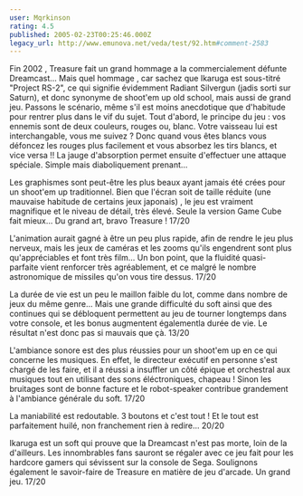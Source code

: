 ```yaml
---
user: Mqrkinson
rating: 4.5
published: 2005-02-23T00:25:46.000Z
legacy_url: http://www.emunova.net/veda/test/92.htm#comment-2583
---
```

Fin 2002 , Treasure fait un grand hommage a la commercialement défunte Dreamcast... Mais quel hommage , car sachez que Ikaruga est sous-titré "Project RS-2", ce qui signifie évidemment Radiant Silvergun (jadis sorti sur Saturn), et donc synonyme de shoot'em up old school, mais aussi de grand jeu. Passons le scénario, même s'il est moins anecdotique que d'habitude pour rentrer plus dans le vif du sujet. Tout d'abord, le principe du jeu : vos ennemis sont de deux couleurs, rouges ou, blanc. Votre vaisseau lui est interchangable, vous me suivez ? Donc quand vous êtes blancs vous défoncez les rouges plus facilement et vous absorbez les tirs
blancs, et vice versa !! La jauge d'absorption permet ensuite d'effectuer une attaque spéciale. Simple mais diaboliquement prenant...

Les graphismes sont peut-être les plus beaux ayant jamais été crées pour un shoot'em up traditionnel. Bien que l'écran soit de taille réduite (une mauvaise habitude de certains jeux japonais) , le jeu est vraiment magnifique et le niveau de détail, très élevé. Seule la version Game Cube fait mieux... Du grand art, bravo Treasure ! 
17/20

L'animation aurait gagné à être un peu plus rapide, afin de rendre le jeu plus nerveux, mais les jeux de caméras et les zooms qu'ils engendrent sont plus qu'appréciables et font très film... Un bon point, que la fluidité quasi-parfaite vient renforcer très agréablement, et ce malgré le nombre astronomique de missiles qu'on vous tire dessus. 
17/20

La durée de vie est un peu le maillon faible du lot, comme dans nombre de jeux du même genre... Mais une grande difficulté du soft ainsi que des continues qui se débloquent permettent au jeu de tourner longtemps dans votre console, et les bonus augmentent égalementla durée de vie. Le résultat n'est donc pas si mauvais que çà. 
13/20

L'ambiance sonore est des plus réussies pour un shoot'em up en ce qui concerne les musiques. En effet, le directeur exécutif en personne s'est chargé de les faire, et il a réussi a insuffler un côté épique et orchestral aux musiques tout en utilisant des sons éléctroniques, chapeau ! Sinon les bruitages sont de bonne facture et le robot-speaker contribue grandement à l'ambiance générale du soft. 
17/20

La maniabilité est redoutable. 3 boutons et c'est tout ! Et le tout est parfaitement huilé, non franchement rien à redire... 
20/20

Ikaruga est un soft qui prouve que la Dreamcast n'est pas morte, loin de la d'ailleurs. Les innombrables fans sauront se régaler avec ce jeu fait pour les hardcore gamers qui sévissent sur la console de Sega. Soulignons également le savoir-faire de Treasure en matière de jeu d'arcade. Un grand jeu. 
17/20